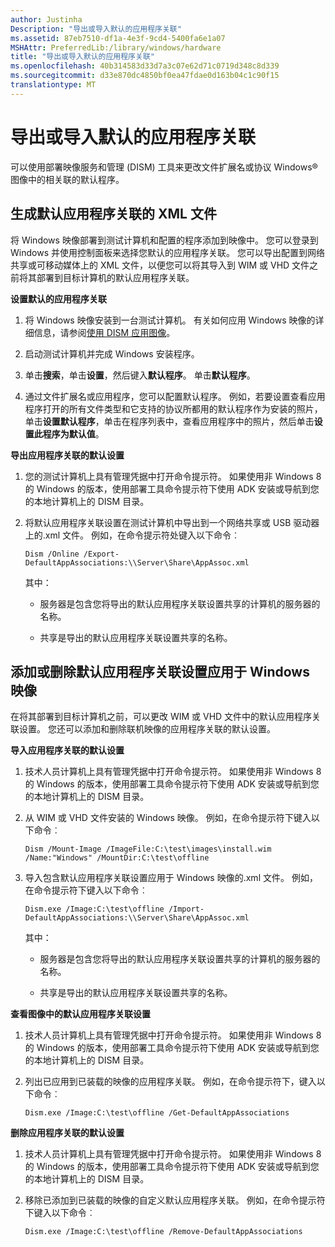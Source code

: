 ```yaml
---
author: Justinha
Description: "导出或导入默认的应用程序关联"
ms.assetid: 87eb7510-df1a-4e3f-9cd4-5400fa6e1a07
MSHAttr: PreferredLib:/library/windows/hardware
title: "导出或导入默认的应用程序关联"
ms.openlocfilehash: 40b314583d33d7a3c07e62d71c0719d348c8d339
ms.sourcegitcommit: d33e870dc4850bf0ea47fdae0d163b04c1c90f15
translationtype: MT
---
```

# <a name="export-or-import-default-application-associations"></a>导出或导入默认的应用程序关联


可以使用部署映像服务和管理 (DISM) 工具来更改文件扩展名或协议 Windows® 图像中的相关联的默认程序。

## <a name="span-idgeneratedefaultapplicationassociationsxmlfilespanspan-idgeneratedefaultapplicationassociationsxmlfilespanspan-idgeneratedefaultapplicationassociationsxmlfilespangenerate-default-application-associations-xml-file"></a><span id="Generate_Default_Application_Associations_XML_File"></span><span id="generate_default_application_associations_xml_file"></span><span id="GENERATE_DEFAULT_APPLICATION_ASSOCIATIONS_XML_FILE"></span>生成默认应用程序关联的 XML 文件


将 Windows 映像部署到测试计算机和配置的程序添加到映像中。 您可以登录到 Windows 并使用控制面板来选择您默认的应用程序关联。 您可以导出配置到网络共享或可移动媒体上的 XML 文件，以便您可以将其导入到 WIM 或 VHD 文件之前将其部署到目标计算机的默认应用程序关联。

**设置默认的应用程序关联**

1.  将 Windows 映像安装到一台测试计算机。 有关如何应用 Windows 映像的详细信息，请参阅[使用 DISM 应用图像](apply-images-using-dism.md)。

2.  启动测试计算机并完成 Windows 安装程序。

3.  单击**搜索**，单击**设置**，然后键入**默认程序**。 单击**默认程序**。

4.  通过文件扩展名或应用程序，您可以配置默认程序。 例如，若要设置查看应用程序打开的所有文件类型和它支持的协议所都用的默认程序作为安装的照片，单击**设置默认程序**，单击在程序列表中，查看应用程序中的照片，然后单击**设置此程序为默认值**。

**导出应用程序关联的默认设置**

1.  您的测试计算机上具有管理凭据中打开命令提示符。 如果使用非 Windows 8 的 Windows 的版本，使用部署工具命令提示符下使用 ADK 安装或导航到您的本地计算机上的 DISM 目录。

2.  将默认应用程序关联设置在测试计算机中导出到一个网络共享或 USB 驱动器上的.xml 文件。 例如，在命令提示符处键入以下命令︰

    ``` syntax
    Dism /Online /Export-DefaultAppAssociations:\\Server\Share\AppAssoc.xml
    ```

    其中：

    -   服务器是包含您将导出的默认应用程序关联设置共享的计算机的服务器的名称。

    -   共享是导出的默认应用程序关联设置共享的名称。

## <a name="span-idaddorremovedefaultapplicationassociationsettingstoawindowsimagespanspan-idaddorremovedefaultapplicationassociationsettingstoawindowsimagespanspan-idaddorremovedefaultapplicationassociationsettingstoawindowsimagespanadd-or-remove-default-application-association-settings-to-a-windows-image"></a><span id="Add_or_Remove_Default_Application_Association_Settings_to_a_Windows_Image"></span><span id="add_or_remove_default_application_association_settings_to_a_windows_image"></span><span id="ADD_OR_REMOVE_DEFAULT_APPLICATION_ASSOCIATION_SETTINGS_TO_A_WINDOWS_IMAGE"></span>添加或删除默认应用程序关联设置应用于 Windows 映像


在将其部署到目标计算机之前，可以更改 WIM 或 VHD 文件中的默认应用程序关联设置。 您还可以添加和删除联机映像的应用程序关联的默认设置。

**导入应用程序关联的默认设置**

1.  技术人员计算机上具有管理凭据中打开命令提示符。 如果使用非 Windows 8 的 Windows 的版本，使用部署工具命令提示符下使用 ADK 安装或导航到您的本地计算机上的 DISM 目录。

2.  从 WIM 或 VHD 文件安装的 Windows 映像。 例如，在命令提示符下键入以下命令︰

    ``` syntax
    Dism /Mount-Image /ImageFile:C:\test\images\install.wim /Name:"Windows" /MountDir:C:\test\offline
    ```

3.  导入包含默认应用程序关联设置应用于 Windows 映像的.xml 文件。 例如，在命令提示符下键入以下命令︰

    ``` syntax
    Dism.exe /Image:C:\test\offline /Import-DefaultAppAssociations:\\Server\Share\AppAssoc.xml
    ```

    其中：

    -   服务器是包含您将导出的默认应用程序关联设置共享的计算机的服务器的名称。

    -   共享是导出的默认应用程序关联设置共享的名称。

**查看图像中的默认应用程序关联设置**

1.  技术人员计算机上具有管理凭据中打开命令提示符。 如果使用非 Windows 8 的 Windows 的版本，使用部署工具命令提示符下使用 ADK 安装或导航到您的本地计算机上的 DISM 目录。

2.  列出已应用到已装载的映像的应用程序关联。 例如，在命令提示符下，键入以下命令︰

    ``` syntax
    Dism.exe /Image:C:\test\offline /Get-DefaultAppAssociations
    ```

**删除应用程序关联的默认设置**

1.  技术人员计算机上具有管理凭据中打开命令提示符。 如果使用非 Windows 8 的 Windows 的版本，使用部署工具命令提示符下使用 ADK 安装或导航到您的本地计算机上的 DISM 目录。

2.  移除已添加到已装载的映像的自定义默认应用程序关联。 例如，在命令提示符下键入以下命令︰

    ``` syntax
    Dism.exe /Image:C:\test\offline /Remove-DefaultAppAssociations
    ```

 

 





